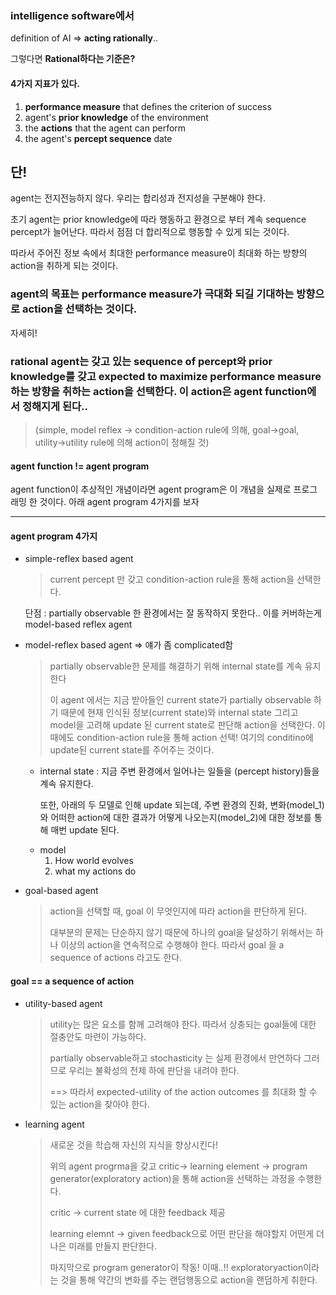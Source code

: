 ### intelligence software에서

definition of AI  => **acting rationally**..

그렇다면 **Rational하다는 기준은?**

#### 4가지 지표가 있다.

1.  **performance measure** that defines the criterion of success
2.  agent's **prior knowledge** of the environment
3.  the **actions** that the agent can perform
4. the agent's **percept sequence** date



## 단!

agent는 전지전능하지 않다. 우리는 합리성과 전지성을 구분해야 한다. 

초기 agent는 prior knowledge에 따라 행동하고 환경으로 부터 계속 sequence percept가 늘어난다. 따라서 점점 더 합리적으로 행동할 수 있게 되는 것이다.

따라서 주어진 정보 속에서 최대한 performance measure이 최대화 하는 방향의 action을 취하게 되는 것이다.



### agent의 목표는 performance measure가 극대화 되길 기대하는 방향으로 action을 선택하는 것이다.

자세히!

### rational agent는 갖고 있는 sequence of percept와 prior knowledge를 갖고 expected to maximize performance measure하는 방향을 취하는 action을 선택한다. 이 action은 agent function에서 정해지게 된다..

> (simple, model reflex -> condition-action rule에 의해, goal->goal, utility->utility rule에 의해 action이 정해질 것)



#### agent function != agent program

agent function이 추상적인 개념이라면 agent program은 이 개념을 실제로 프로그래밍 한 것이다. 아래 agent program 4가지를 보자



<hr>

#### agent program 4가지

- simple-reflex based agent

  > current percept 만 갖고 condition-action rule을 통해 action을 선택한다.

  단점 : partially observable 한 환경에서는 잘 동작하지 못한다.. 이를 커버하는게 model-based reflex agent

  

- model-reflex based agent   => 얘가 좀 complicated함

  > partially observable한 문제를 해결하기 위해 internal state를 계속 유지한다 
  >
  > 이 agent 에서는 지금 받아들인 current state가 partially observable 하기 때문에 현재 인식된 정보(current state)와 internal state 그리고 model을 고려해 update 된 current state로 판단해 action을 선택한다. 이때에도 condition-action rule을 통해 action 선택! 여기의 conditino에 update된 current state를 주어주는 것이다. 

  * internal state : 지금 주변 환경에서 일어나는 일들을 (percept history)들을 계속 유지한다. 

    또한, 아래의 두 모델로 인해 update 되는데,  주변 환경의 진화, 변화(model_1)와 어떠한 action에 대한 결과가 어떻게 나오는지(model_2)에 대한 정보를 통해 매번 update 된다. 

  - model 
    1. How world evolves
    2. what my actions do



- goal-based agent

  > action을 선택할 때, goal 이 무엇인지에 따라 action을 판단하게 된다. 
  >
  > 대부분의 문제는 단순하지 않기 때문에 하나의 goal을 달성하기 위해서는 하나 이상의 action을 연속적으로 수행해야 한다. 따라서 goal 을 a sequence of actions 라고도 한다. 

#### goal == a sequence of action



- utility-based agent 

  > utility는 많은 요소를 함께 고려해야 한다. 따라서 상충되는 goal들에 대한 절충안도 마련이 가능하다.
  >
  > partially observable하고 stochasticity 는 실제 환경에서 만연하다 그러므로 우리는 불확성의 전제 하에 판단을 내려야 한다. 
  >
  > ==> 따라서 expected-utility of the action outcomes 를 최대화 할 수 있는 action을 찾아야 한다.

  

- learning agent 

  >  새로운 것을 학습해 자신의 지식을 향상시킨다!		
  >
  > 위의 agent progrma을 갖고 critic-> learning  element -> program generator(exploratory action)을 통해 action을 선택하는 과정을 수행한다.
  >
  > 
  >
  > critic -> current state 에 대한 feedback 제공
  >
  > learning elemnt -> given feedback으로 어떤 판단을 해야할지 어떤게 더 나은 미래를 만들지 판단한다.
  >
  > 마지막으로 program generator이 작동! 이때..!! exploratoryaction이라는 것을 통해 약간의 변화를 주는 랜덤행동으로 action을 랜덤하게 취한다. 

